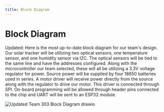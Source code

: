 ```yaml
---
title: Block Diagram
---
```


# Block Diagram

Updated:
Here is the most up-to-date block diagram for our team's design. Our solar tracker will be utilizing two optical sensors, one temperature sensor, and one humidity sensor via I2C. The optical sensors will be tied to the same line and have the addresses configured. Along with the microcontroller our team selected, these will all be utilizing a 3.3V voltage regulator for power. Source power will be supplied by four 18650 batteries used in series. A motor driver will receive power directly from the source along with the regulator to drive our motor. This driver is connected through SPI. On-board programming will be allowed through header pins connected to the chip and UART will be sent to an ESP32 module.

![Updated Team 303 Block Diagram drawio](https://github.com/user-attachments/assets/b3f7bb9c-3a30-4fd7-b8af-a138270a67f6)

